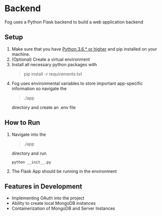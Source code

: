 # Backend
Fog uses a Python Flask backend to build a web application backend

## Setup 
1. Make sure that you have [Python 3.6.* or higher](https://www.python.org/downloads/) and pip installed on your machine. 
2. (Optional) Create a virtual environment
3. Install all necessary python packages with 
    > pip install -r requirements.txt
    >
4. Fog uses environmental variables to store important app-specific information so navigate the 
    > ./app 
    >
    directory and create an .env file

## How to Run
1. Navigate into the 
    > ./app 
    >
    directory and run 
    ```
    python __init__.py
    ```
2. The Flask App should be running in the environment

## Features in Development 
- Implementing OAuth into the project 
- Ability to create local MongoDB instances
- Containerization of MongoDB and Server Instances
